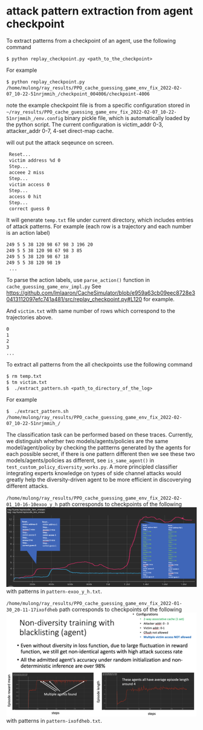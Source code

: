 # attack pattern extraction from agent checkpoint

To extract patterns from a checkpoint of an agent, use the following command
```
$ python replay_checkpoint.py <path_to_the_checkpoint>
```
For example
```
$ python replay_checkpoint.py /home/mulong/ray_results/PPO_cache_guessing_game_env_fix_2022-02-07_10-22-51nrjmmih_/checkpoint_004006/checkpoint-4006
```
note the example checkpoint file is from a specific configuration stored in ```~/ray_results/PPO_cache_guessing_game_env_fix_2022-02-07_10-22-51nrjmmih_/env.config``` binary pickle file, which is automatically loaded by the python script. The current configuration is victim_addr 0-3, attacker_addr 0-7, 4-set direct-map cache.

will out put the attack seqeunce on screen.  
```
 Reset... 
 victim address %d 0 
 Step... 
 acceee 2 miss 
 Step... 
 victim access 0 
 Step... 
 access 0 hit 
 Step... 
 correct guess 0 
```

It will generate `temp.txt` file under current directory, which includes entries of attack patterns. For example (each row is a trajectory and each number is an action label)

```
249 5 5 38 120 98 67 98 3 196 20  
249 5 5 38 120 98 67 98 3 85  
249 5 5 38 120 98 67 18  
249 5 5 38 120 98 19  
 ...
```
To parse the action labels, use ```parse_action()``` function in ```cache_guessing_game_env_impl.py```
See https://github.com/lmlaaron/CacheSimulator/blob/e959a63cb09eec8728e30413112097efc741a481/src/replay_checkpoint.py#L120 for example.

And `victim.txt` with same number of rows which correspond to the trajectories above.
```
0
1
2
3
...
```

To extract all patterns from the all checkpoints use the following command

```
$ rm temp.txt
$ tm victim.txt
$  ./extract_pattern.sh <path_to_directory_of_the_log>
```
For example

```
$  ./extract_pattern.sh /home/mulong/ray_results/PPO_cache_guessing_game_env_fix_2022-02-07_10-22-51nrjmmih_/
```


The classification task can be performed based on these traces. Currently, we distinguish whether two models/agents/policies are the same model/agent/policy by checking the pattterns generated by the agents for each possible secret, if there is one pattern different then we see these two models/agents/policies as different, see `is_same_agent()` in `test_custom_policy_diversity_works.py`. A more principled classifier integrating experts knowledge on types of side channel attacks would greatly help the diversity-driven agent to be more efficient in discoverying different attacks. 

`/home/mulong/ray_results/PPO_cache_guessing_game_env_fix_2022-02-01_10-16-10exoo_y_h` path corresponds to checkpoints of the following ![](../fig/diversity.png) with patterns in `pattern-exoo_y_h.txt`.

`/home/mulong/ray_results/PPO_cache_guessing_game_env_fix_2022-01-30_20-11-17ixofdheb` path corresponds to checkpoints of the following ![](../fig/non-diversity.png) with patterns in `pattern-ixofdheb.txt`.
